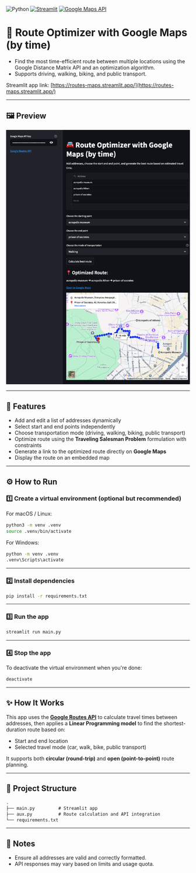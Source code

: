 ![Python](https://img.shields.io/badge/python-3670A0?style=for-the-badge&logo=python&logoColor=ffdd54) [![Streamlit](https://img.shields.io/badge/Built%20with-Streamlit-FF4B4B?logo=streamlit&logoColor=white)](https://streamlit.io/) [![Google Maps API](https://img.shields.io/badge/API-Google%20Maps-4285F4?logo=googlemaps&logoColor=white)](https://developers.google.com/maps/documentation/distance-matrix)

# 🚗 Route Optimizer with Google Maps (by time)

- Find the most time-efficient route between multiple locations using the Google Distance Matrix API and an optimization algorithm.
- Supports driving, walking, biking, and public transport.

Streamlit app link: [https://routes-maps.streamlit.app/](https://routes-maps.streamlit.app/)

---

## 🖼️ Preview

![Route Optimizer](assets/routes.png)

---

## 🧠 Features

- Add and edit a list of addresses dynamically
- Select start and end points independently
- Choose transportation mode (driving, walking, biking, public transport)
- Optimize route using the **Traveling Salesman Problem** formulation with constraints
- Generate a link to the optimized route directly on **Google Maps**
- Display the route on an embedded map

---

## ⚙️ How to Run

### 1️⃣ Create a virtual environment (optional but recommended)

For macOS / Linux:

```bash
python3 -m venv .venv
source .venv/bin/activate
```

For Windows:

```bash
python -m venv .venv
.venv\Scripts\activate
```

---

### 2️⃣ Install dependencies

```bash
pip install -r requirements.txt
```

---

### 3️⃣ Run the app

```bash
streamlit run main.py
```

---

### 4️⃣ Stop the app

To deactivate the virtual environment when you're done:

```bash
deactivate
```

---

## ✨ How It Works

This app uses the **[Google Routes API](https://developers.google.com/maps/documentation/routes)** to calculate travel times between addresses, then applies a **Linear Programming model** to find the shortest-duration route based on:

- Start and end location
- Selected travel mode (car, walk, bike, public transport)

It supports both **circular (round-trip)** and **open (point-to-point)** route planning.

---

## 📁 Project Structure

```
.
├── main.py         # Streamlit app
├── aux.py          # Route calculation and API integration
└── requirements.txt
```

---

## 📌 Notes

- Ensure all addresses are valid and correctly formatted.
- API responses may vary based on limits and usage quota.
